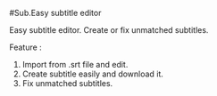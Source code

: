 #Sub.Easy subtitle editor

Easy subtitle editor. Create or fix unmatched subtitles.

Feature :
1. Import from .srt file and edit.
2. Create subtitle easily and download it.
3. Fix unmatched subtitles.

